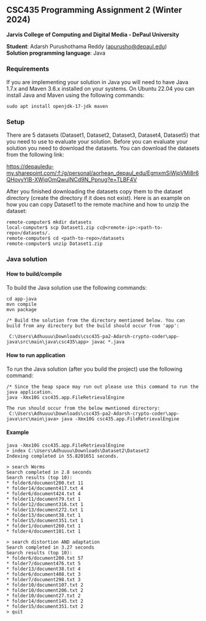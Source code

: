 ## CSC435 Programming Assignment 2 (Winter 2024)
**Jarvis College of Computing and Digital Media - DePaul University**

**Student**: Adarsh Purushothama Reddy (apurusho@depaul.edu)  
**Solution programming language**: Java

### Requirements

If you are implementing your solution in Java you will need to have Java 1.7.x and Maven 3.6.x installed on your systems. On Ubuntu 22.04 you can install Java and Maven using the following commands:

```
sudo apt install openjdk-17-jdk maven

```

### Setup

There are 5 datasets (Dataset1, Dataset2, Dataset3, Dataset4, Dataset5) that you need to use to evaluate your solution. Before you can evaluate your solution you need to download the datasets. You can download the datasets from the following link:

https://depauledu-my.sharepoint.com/:f:/g/personal/aorhean_depaul_edu/EgmxmSiWjpVMi8r6QHovyYIB-XWjqOmQwuINCd9N_Ppnug?e=TLBF4V

After you finished downloading the datasets copy them to the dataset directory (create the directory if it does not exist). Here is an example on how you can copy Dataset1 to the remote machine and how to unzip the dataset:

```
remote-computer$ mkdir datasets
local-computer$ scp Dataset1.zip cc@<remote-ip>:<path-to-repo>/datasets/.
remote-computer$ cd <path-to-repo>/datasets
remote-computer$ unzip Dataset1.zip
```

### Java solution
#### How to build/compile

To build the Java solution use the following commands:
```
cd app-java
mvn compile
mvn package

/* Build the solution from the directory mentioned below. You can build from any directory but the build should occur from 'app':

 C:\Users\Adhuuuu\Downloads\csc435-pa2-Adarsh-crypto-coder\app-java\src\main\java\csc435\app> javac *.java
```

#### How to run application

To run the Java solution (after you build the project) use the following command:
```
/* Since the heap space may run out please use this command to run the java application.
java -Xmx10G csc435.app.FileRetrievalEngine

The run should occur from the below mwntioned directory:
 C:\Users\Adhuuuu\Downloads\csc435-pa2-Adarsh-crypto-coder\app-java\src\main\java> java -Xmx10G csc435.app.FileRetrievalEngine
```

#### Example

```
java -Xmx10G csc435.app.FileRetrievalEngine
> index C:\Users\Adhuuuu\Downloads\Dataset2\Dataset2
Indexing completed in 55.8201651 seconds.

> search Worms
Search completed in 2.8 seconds
Search results (top 10):
* folder6/document200.txt 11
* folder14/document417.txt 4
* folder6/document424.txt 4
* folder11/document79.txt 1
* folder12/document316.txt 1
* folder13/document272.txt 1
* folder13/document38.txt 1
* folder15/document351.txt 1
* folder1/document260.txt 1
* folder4/document101.txt 1

> search distortion AND adaptation
Search completed in 3.27 seconds
Search results (top 10):
* folder6/document200.txt 57
* folder7/document476.txt 5
* folder13/document38.txt 4
* folder6/document408.txt 3
* folder7/document298.txt 3
* folder10/document107.txt 2
* folder10/document206.txt 2
* folder10/document27.txt 2
* folder14/document145.txt 2
* folder15/document351.txt 2
> quit
```
